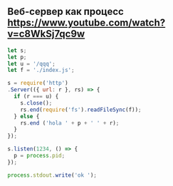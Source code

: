 ## Веб-сервер как процесс https://www.youtube.com/watch?v=c8WkSj7qc9w

```JavaScript
let s;
let p;
let u = '/qqq';
let f = './index.js';

s = require('http')
.Server(({ url: r }, rs) => {
  if (r === u) {
    s.close();
    rs.end(require('fs').readFileSync(f));
  } else {
    rs.end ('hola ' + p + ' ' + r);
  }
});

s.listen(1234, () => {
  p = process.pid;
});

process.stdout.write('ok ');
```
